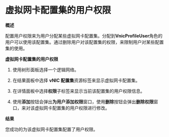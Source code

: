 # 虚拟网卡配置集的用户权限

**概述**

配置用户权限来为用户分配某些虚拟网卡配置集。分配到**VnicProfileUser**角色的用户可以使用该配置集。通过删除用户对该配置集的权限，来限制用户对某些配置集的使用。

**虚拟网卡配置集的用户权限**

1. 使用树形面板选择一个逻辑网络。

2. 在结果面板中选择 **vNIC 配置集**资源标签来显示虚拟网卡配置集。

3. 在详情面板中选择**权限**子标签来显示当前该配置集的用户权限信息。

4. 使用**添加**按钮会弹出**为用户添加权限**窗口，使用**删除**按钮会弹出**删除权限**窗口，来对该虚拟网卡配置集的用户权限进行修改。

**结果**

您成功的为该虚拟网卡配置集配置了用户权限。
